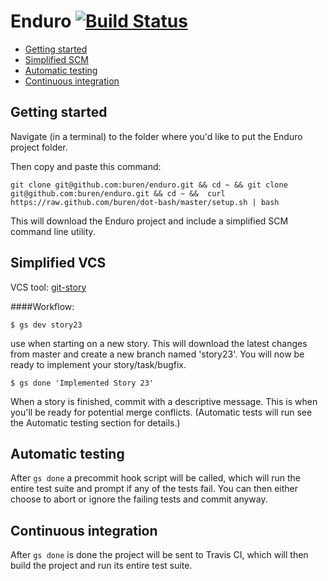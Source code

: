 # Enduro [![Build Status](https://travis-ci.org/buren/enduro.png?branch=master)](https://travis-ci.org/buren/enduro)

- [Getting started](README.md#getting-started)
- [Simplified SCM](README.md#simplified-scm)
- [Automatic testing](README.md#automatic-testing)
- [Continuous integration](README.md#continuous-integration)

## Getting started

Navigate (in a terminal) to the folder where you'd like to put the Enduro project folder.

Then copy and paste this command:

    git clone git@github.com:buren/enduro.git && cd ~ && git clone git@github.com:buren/enduro.git && cd ~ &&  curl https://raw.github.com/buren/dot-bash/master/setup.sh | bash

This will download the Enduro project and include a simplified SCM command line utility. 


## Simplified VCS

VCS tool: [git-story](https://github.com/buren/git-story)

####Workflow:

    $ gs dev story23                 
use when starting on a new story.
This will download the latest changes from master and create a new branch named 'story23'.
You will now be ready to implement your story/task/bugfix.

    $ gs done 'Implemented Story 23'
When a story is finished, commit with a descriptive message. 
This is when you'll be ready for potential merge conflicts.
(Automatic tests will run see the Automatic testing section for details.)


## Automatic testing
After ```gs done``` a precommit hook script will be called, which will run the entire test suite and prompt if any of the tests fail. You can then either choose to abort or ignore the failing tests and commit anyway. 
    
    
## Continuous integration

After ```gs done``` is done the project will be sent to Travis CI, which will then build the project and run its entire test suite.

 
